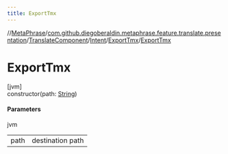 ```yaml
---
title: ExportTmx
---
```

//[MetaPhrase](../../../../../index.html)/[com.github.diegoberaldin.metaphrase.feature.translate.presentation](../../../index.html)/[TranslateComponent](../../index.html)/[Intent](../index.html)/[ExportTmx](index.html)/[ExportTmx](-export-tmx.html)



# ExportTmx



[jvm]\
constructor(path: [String](https://kotlinlang.org/api/latest/jvm/stdlib/kotlin/-string/index.html))



#### Parameters


jvm

| | |
|---|---|
| path | destination path |




